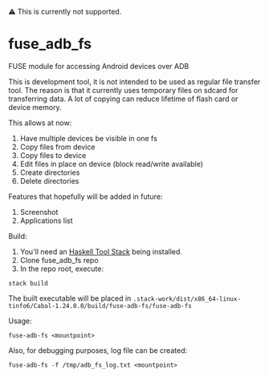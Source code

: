 :warning: This is currently not supported.

# fuse_adb_fs
FUSE module for accessing Android devices over ADB

This is development tool, it is not intended to be used as regular file
transfer tool. The reason is that it currently uses temporary files on
sdcard for transferring data. A lot of copying can reduce lifetime of flash
card or device memory.

This allows at now:

1. Have multiple devices be visible in one fs
2. Copy files from device
3. Copy files to device
4. Edit files in place on device (block read/write available)
5. Create directories
6. Delete directories

Features that hopefully will be added in future:

1. Screenshot
2. Applications list

Build:

1. You'll need an [Haskell Tool Stack](https://docs.haskellstack.org/en/stable/) being installed.
2. Clone fuse_adb_fs repo
3. In the repo root, execute:

```
stack build
```

The built executable will be placed in `.stack-work/dist/x86_64-linux-tinfo6/Cabal-1.24.0.0/build/fuse-adb-fs/fuse-adb-fs`

Usage:

```
fuse-adb-fs <mountpoint>
```

Also, for debugging purposes, log file can be created:

```
fuse-adb-fs -f /tmp/adb_fs_log.txt <mountpoint>
```

